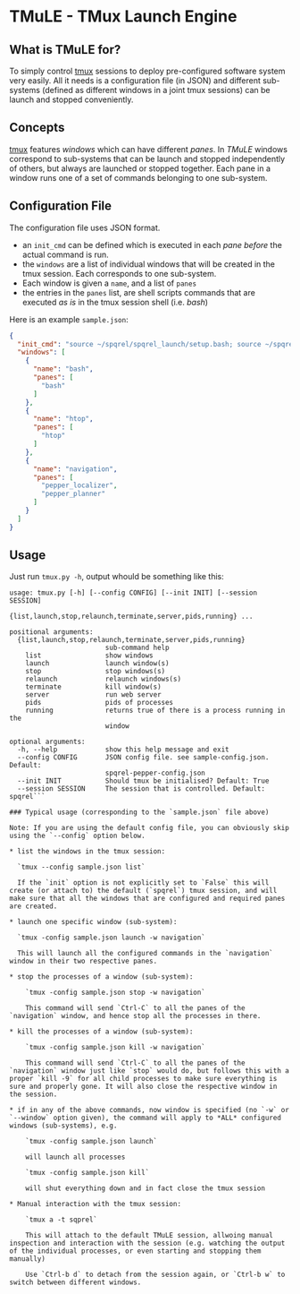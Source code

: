 # TMuLE - TMux Launch Engine

## What is TMuLE for?

To simply control [tmux](https://github.com/tmux/tmux/wiki) sessions to deploy pre-configured software system very easily. All it needs is a configuration file (in JSON) and different sub-systems (defined as different windows in a joint tmux sessions) can be launch and stopped conveniently.

## Concepts

[tmux](https://github.com/tmux/tmux/wiki) features *windows* which can have different *panes*. In *TMuLE* windows correspond to sub-systems that can be launch and stopped independently of others, but always are launched or stopped together. Each pane in a window runs one of a set of commands belonging to one sub-system.

## Configuration File

The configuration file uses JSON format.

* an `init_cmd` can be defined which is executed in each *pane before* the actual command is run.
* the `windows` are a list of individual windows that will be created in the tmux session. Each corresponds to one sub-system. 
* Each window is given a `name`, and a list of `panes`
* the entries in the `panes` list, are shell scripts commands that are executed *as is* in the tmux session shell (i.e. *bash*)

Here is an example `sample.json`:   

```json
{
  "init_cmd": "source ~/spqrel/spqrel_launch/setup.bash; source ~/spqrel/spqrel_launch/worktree/spqrel_tools/setup-dev.bash /opt/naoqi; sleep 3",
  "windows": [
    {
      "name": "bash",
      "panes": [
        "bash"
      ]
    },
    {
      "name": "htop",
      "panes": [
        "htop"
      ]
    },
    {
      "name": "navigation",
      "panes": [
        "pepper_localizer",
        "pepper_planner"
      ]
    }
  ]
}
```

## Usage

Just run `tmux.py -h`, output whould be something like this:


```
usage: tmux.py [-h] [--config CONFIG] [--init INIT] [--session SESSION]
               {list,launch,stop,relaunch,terminate,server,pids,running} ...

positional arguments:
  {list,launch,stop,relaunch,terminate,server,pids,running}
                        sub-command help
    list                show windows
    launch              launch window(s)
    stop                stop windows(s)
    relaunch            relaunch windows(s)
    terminate           kill window(s)
    server              run web server
    pids                pids of processes
    running             returns true of there is a process running in the
                        window

optional arguments:
  -h, --help            show this help message and exit
  --config CONFIG       JSON config file. see sample-config.json. Default:
                        spqrel-pepper-config.json
  --init INIT           Should tmux be initialised? Default: True
  --session SESSION     The session that is controlled. Default: spqrel```

### Typical usage (corresponding to the `sample.json` file above)

Note: If you are using the default config file, you can obviously skip using the `--config` option below.

* list the windows in the tmux session:

  `tmux --config sample.json list`

  If the `init` option is not explicitly set to `False` this will create (or attach to) the default (`spqrel`) tmux session, and will make sure that all the windows that are configured and required panes are created. 

* launch one specific window (sub-system):

  `tmux -config sample.json launch -w navigation`

  This will launch all the configured commands in the `navigation` window in their two respective panes.

* stop the processes of a window (sub-system):

	`tmux -config sample.json stop -w navigation`

	This command will send `Ctrl-C` to all the panes of the `navigation` window, and hence stop all the processes in there. 

* kill the processes of a window (sub-system):

	`tmux -config sample.json kill -w navigation`

	This command will send `Ctrl-C` to all the panes of the `navigation` window just like `stop` would do, but follows this with a proper `kill -9` for all child processes to make sure everything is sure and properly gone. It will also close the respective window in the session. 

* if in any of the above commands, now window is specified (no `-w` or `--window` option given), the command will apply to *ALL* configured windows (sub-systems), e.g.

	`tmux -config sample.json launch`

	will launch all processes

	`tmux -config sample.json kill`

	will shut everything down and in fact close the tmux session

* Manual interaction with the tmux session:

	`tmux a -t sqprel`

	This will attach to the default TMuLE session, allwoing manual inspection and interaction with the session (e.g. watching the output of the individual processes, or even starting and stopping them manually)

	Use `Ctrl-b d` to detach from the session again, or `Ctrl-b w` to switch between different windows. 
